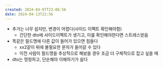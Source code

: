 ```yaml
---
created: 2024-04-07T23:08:56
date: 2024-04-13T22:56
---
```

- 추가는 너무 쉽지만, 변경이 어렵다(사이드 이펙트 확인해야함)
	- 간단한 dto에 사이드이펙트가 생기고, 이를 확인해야한다면 스트레스받음
- 똑같은 필드명에 다른 값이 들어가 있으면 힘들다
	- xx2같이 뒤에 불필요한 문자가 들어갈 수 있다
	- 이전 사람이 필드명을 추상적으로 해놨을 경우 조금 더 구체적으로 잡고 싶을 때
- dto는 멍청하고, 단순해야 이해하기가 쉽다